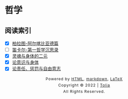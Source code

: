 # 哲学

## 阅读索引

- [x] [柏拉图-阿尔喀比亚德篇](/Philosophy/柏拉图-阿尔喀比亚德篇.md)
- [ ] [笛卡尔-第一哲学沉思录](/404.md)
- [x] [灵魂与身体的二元](/Philosophy/辩论-灵魂与身体的二元.md)
- [x] [论意识与身体](/Philosophy/论意识与身体.md)
- [x] [论责任、惩罚与自由意志](/Philosophy/论责任、惩罚与自由意志.md)

<style type="text/css">
    #footer {
        position: relative;
        margin: 0 auto;
        line-height: 20px;
        text-align: center;
        font-size: 12px;
        letter-spacing: 1px;
    }
 
    .content {
        height: 1800px;
        width: 100%;
        text-align: center;
    }
</style>

<div id="footer">
    Powered by
    <a href="https://html5up.net">HTML</a>, 
    <a href="https://markdown.com.cn/">markdown</a>, 
    <a href="https://www.latex-project.org/">LaTeX</a>
    <br>
    Copyright © 2022 | 
    <a href="https://tolia-gh.github.io">Tolia</a>
    <br>
    All Rights Reserved.
    <br>
</div>
